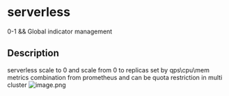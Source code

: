 # serverless
0-1 && Global indicator management
## Description
serverless scale to 0 and scale from 0 to replicas set  by qps\cpu\mem  metrics combination from prometheus and can be quota restriction in multi cluster 
![image.png](./image.png)

